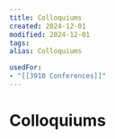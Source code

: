 ```yaml
---
title: Colloquiums
created: 2024-12-01
modified: 2024-12-01
tags: 
alias: Colloquiums

usedFor:
- "[[3910 Conferences]]"
---
```

# Colloquiums
